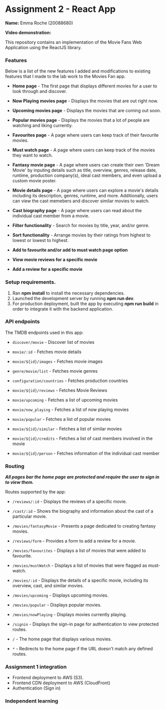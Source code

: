 # Assignment 2 - React App 

__Name:__ Emma Roche (20088680)

__Video demonstration:__ 

This repository contains an implementation of the Movie Fans Web Application using the ReactJS library. 

### Features
Below is a list of the new features I added and modifications to existing features that I made to the lab work to the Movies Fan app. 

+ **Home page** - The first page that displays different movies for a user to look through and discover.

+ **Now Playing movies page** -  Displays the movies that are out right now.
+ **Upcoming movies page** - Displays the movies that are coming out soon.
+ **Popular movies page** - Displays the movies that a lot of people are watching and liking currently.
+ **Favourites page** - A page where users can keep track of their favourite movies.
+ **Must watch page** - A page where users can keep track of the movies they want to watch.
+ **Fantasy movie page** - A page where users can create their own 'Dream Movie' by inputing details such as title, overview, genres, release date, runtime, production company(s), ideal cast members, and even upload a custom movie poster.
+ **Movie details page** - A page where users can explore a movie's details including its description, genres, runtime, and more. Additionally, users can view the cast memebers and discover similar movies to watch.
+ **Cast biography page** - A page where users can read about the individual cast member from a movie.
+ **Filter functionality** - Search for movies by title, year, and/or genre.
+ **Sort functionality** - Arrange movies by their ratings from highest to lowest or lowest to highest.
+ **Add to favourite and/or add to must watch page option**
+ **View movie reviews for a specific movie**
+ **Add a review for a specific movie**
     
### Setup requirements.

1. Ran **npm install** to install the necessary dependencies.
2. Launched the development server by running **npm run dev**.
3. For production deployment, built the app by executing **npm run build** in order to integrate it with the backend application.

### API endpoints

The TMDB endpoints used in this app:

+ `discover/movie` - Discover list of movies 
  
+ `movie/:id` - Fetches movie details 
  
+ `movie/${id}/images` - Fetches movie images 
  
+ `genre/movie/list` - Fetches movie genres
  
+ `configuration/countries` - Fetches production countries 
  
+ `movie/${id}/reviews` - Fetches Movie Reviews 
  
+ `movie/upcoming` - Fetches a list of upcoming movies 
  
+ `movie/now_playing` - Fetches a list of now playing movies 
  
+ `movie/popular` - Fetches a list of popular movies 
  
+ `movie/${id}/similar` - Fetches a list of similar movies 
  
+ `movie/${id}/credits` - Fetches a list of cast members involved in the movie 
  
+ `movie/${id}/person` - Fetches information of the individual cast member 

### Routing

_**All pages bar the home page are protected and require the user to sign in to view them.**_

Routes supported by the app:

+ `/reviews/:id` - Displays the reviews of a specific movie.

+ `/cast/:id` - Shows the biography and information about the cast of a particular movie.
  
+ `/movies/fantasyMovie` - Presents a page dedicated to creating fantasy movies.
  
+ `/reviews/form` - Provides a form to add a review for a movie.
  
+ `/movies/favourites` - Displays a list of movies that were added to favourite.
  
+ `/movies/mustWatch` - Displays a list of movies that were flagged as must-watch.
  
+ `/movies/:id` - Displays the details of a specific movie, including its overview, cast, and similar movies.
  
+ `/movies/upcoming` - Displays upcoming movies.
  
+ `/movies/popular` - Displays popular movies.
  
+ `/movies/nowPlaying` - Displays movies currently playing.
  
+ `/signin` - Displays the sign-in page for authentication to view protected routes.
  
+ `/` - The home page that displays various movies.
  
+ `*` - Redirects to the home page if the URL doesn't match any defined routes.

### Assignment 1 integration

+	Frontend deployment to AWS (S3).
+ Frontend CDN deployment to AWS (CloudFront)
+ Authentication (Sign in)

### Independent learning 


